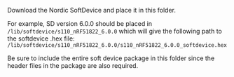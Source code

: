 Download the Nordic SoftDevice and place it in this folder.

For example, SD version 6.0.0 should be placed in `/lib/softdevice/s110_nRF51822_6.0.0` which will give the following path to the softdevice .hex file: `/lib/softdevice/s110_nRF51822_6.0.0/s110_nRF51822_6.0.0_softdevice.hex`

Be sure to include the entire soft device package in this folder since the header files in the package are also required.

